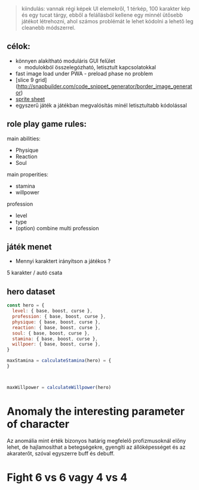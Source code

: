 > kiindulás: vannak régi képek UI elemekről, 1 térkép, 100 karakter kép és egy tucat tárgy, ebből a felállásból kellene egy minnél ütősebb játékot létrehozni, ahol számos problémát le lehet kódolni a lehető leg cleanebb módszerrel.


## célok:
- könnyen alakítható moduláris GUI felület
  - modulokból összelegózható, letisztult kapcsolatokkal
- fast image load under PWA - preload phase no problem
- [slice 9 grid] (http://snapbuilder.com/code_snippet_generator/border_image_generator)
- [sprite sheet](https://www.codeandweb.com/free-sprite-sheet-packer)
- egyszerű játék a játékban megvalósítás minél letisztultabb kódolással


## role play game rules:

main abilities:
  - Physique
  - Reaction
  - Soul

main properities:
  - stamina
  - willpower

profession
  - level 
  - type
  - (option) combine multi profession

## játék menet

- Mennyi karaktert irányítson a játékos ?

5 karakter / autó csata

## hero dataset

```jsx
const hero = {
  level: { base, boost, curse },
  profession: { base, boost, curse },
  physique: { base, boost, curse },
  reaction: { base, boost, curse },
  soul: { base, boost, curse },
  stamina: { base, boost, curse },
  willpoer: { base, boost, curse },
}

maxStamina = calculateStamina(hero) = {
}



maxWillpower = calculateWillpower(hero)
```

# Anomaly the interesting parameter of character

Az anomália mint érték bizonyos határig megfelelő profizmusoknál előny lehet, 
de hajlamosíthat a betegségekre, gyengíti az állóképességet és az akaraterőt,
szóval egyszerre buff és debuff. 

# Fight 6 vs 6 vagy 4 vs 4

